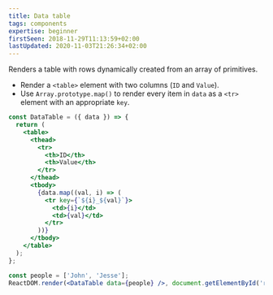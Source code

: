```yaml
---
title: Data table
tags: components
expertise: beginner
firstSeen: 2018-11-29T11:13:59+02:00
lastUpdated: 2020-11-03T21:26:34+02:00
---
```


Renders a table with rows dynamically created from an array of primitives.

- Render a `<table>` element with two columns (`ID` and `Value`).
- Use `Array.prototype.map()` to render every item in `data` as a `<tr>` element with an appropriate `key`.

```jsx
const DataTable = ({ data }) => {
  return (
    <table>
      <thead>
        <tr>
          <th>ID</th>
          <th>Value</th>
        </tr>
      </thead>
      <tbody>
        {data.map((val, i) => (
          <tr key={`${i}_${val}`}>
            <td>{i}</td>
            <td>{val}</td>
          </tr>
        ))}
      </tbody>
    </table>
  );
};
```

```jsx
const people = ['John', 'Jesse'];
ReactDOM.render(<DataTable data={people} />, document.getElementById('root'));
```
